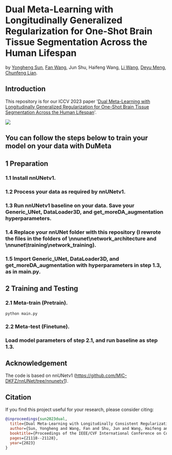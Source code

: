 # Dual Meta-Learning with Longitudinally Generalized Regularization for One-Shot Brain Tissue Segmentation Across the Human Lifespan
by [Yongheng Sun](https://yonghengsun1997.github.io/), [Fan Wang](https://gr.xjtu.edu.cn/en/web/fan.wang), Jun Shu, Haifeng Wang, [Li Wang](https://www.med.unc.edu/radiology/directory/li-wang/), [Deyu Meng](https://gr.xjtu.edu.cn/en/web/dymeng/1), [Chunfeng Lian](https://gr.xjtu.edu.cn/en/web/cflian). 

## Introduction

This repository is for our ICCV 2023 paper '[Dual Meta-Learning with Longitudinally Generalized Regularization for One-Shot Brain Tissue Segmentation Across the Human Lifespan](https://arxiv.org/abs/2308.06774)'. 


![](./picture/DuMeta.PNG)


## You can follow the steps below to train your model on your data with DuMeta

## 1 Preparation

### 1.1 Install nnUNetv1.

### 1.2 Process your data as required by nnUNetv1.

### 1.3 Run nnUNetv1 baseline on your data. Save your Generic_UNet, DataLoader3D, and get_moreDA_augmentation hyperparameters.

### 1.4 Replace your nnUNet folder with this repository (I rewrote the files in the folders of \nnunet\network_architecture and \nnunet\training\network_training).

### 1.5 Import Generic_UNet, DataLoader3D, and get_moreDA_augmentation with hyperparameters in step 1.3, as in main.py.

## 2 Training and Testing

### 2.1 Meta-train (Pretrain).
```
python main.py
```

### 2.2 Meta-test (Finetune).

### Load model parameters of step 2.1, and run baseline as step 1.3.

## Acknowledgement
The code is based on nnUNetv1 (https://github.com/MIC-DKFZ/nnUNet/tree/nnunetv1).

## Citation

If you find this project useful for your research, please consider citing:

```bibtex
@inproceedings{sun2023dual,
  title={Dual Meta-Learning with Longitudinally Consistent Regularization for One-Shot Brain Tissue Segmentation Across the Human Lifespan},
  author={Sun, Yongheng and Wang, Fan and Shu, Jun and Wang, Haifeng and Wang, Li and Meng, Deyu and Lian, Chunfeng},
  booktitle={Proceedings of the IEEE/CVF International Conference on Computer Vision},
  pages={21118--21128},
  year={2023}
}
```
